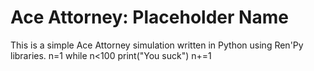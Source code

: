 Ace Attorney: Placeholder Name
==============



This is a simple Ace Attorney simulation written in Python using Ren'Py libraries.
n=1
while n<100
  print("You suck")
  n+=1
